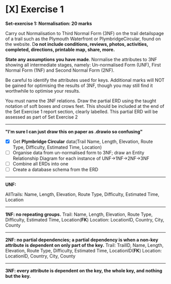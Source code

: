 # [X] Exercise 1

**Set-exercise 1:  Normalisation: 20 marks**

Carry out Normalisation to Third Normal Form (3NF) on the trail detailspage of a trail such as the Plymouth  Waterfront  or  PlymbridgeCircular,  found  on  the  website.   D**o  not  include  conditions, reviews,  photos,  activities,  completed,  directions,  printable  map,  share,  more.**

**State any assumptions you have made**. Normalise the attributes to 3NF showing all intermediate stages, namely:  Un-normalised  Form (UNF), First Normal Form (1NF) and Second Normal Form (2NF).

Be careful to identify the attributes used for keys.  Additional marks will NOT be gained for optimising the results of 3NF, though you may still find it worthwhile to optimise your results.

You must name the 3NF relations. Draw the partial ERD using the taught notation of soft boxes and crows feet. This should be included at the end of the Set Exercise 1 report section, clearly labelled. This partial ERD will be assessed as part of Set Exercise 2

---

**"I'm sure I can just draw this on paper as .drawio so confusing"**

- [X] Get **Plymbridge Circular** data(Trail Name, Length, Elevation, Route Type, Difficulty, Estimated Time, Location)
- [ ] Organise data from un-normalised form to 3NF; draw an Entity Relationship Diagram for each instance of UNF->1NF->2NF->3NF
- [ ] Combine all ERDs into one
- [ ] Create a database schema from the ERD

---

**UNF:**

AllTrails: Name, Length, Elevation, Route Type, Difficulty, Estimated Time, Location

---

**1NF: no repeating groups.**
Trail: Name, Length, Elevation, Route Type, Difficulty, Estimated Time, Location(**FK**)
Location: LocationID, Country, City, County

---

**2NF: no partial dependencies; a partial dependency is when a non-key attribute is dependent on only part of the key.**
Trail: TrailID, Name, Length, Elevation, Route Type, Difficulty, Estimated Time, LocationID(**FK**)
Location: LocationID, Country, City, County

---

**3NF: every attribute is dependent on the key, the whole key, and nothing but the key.**
